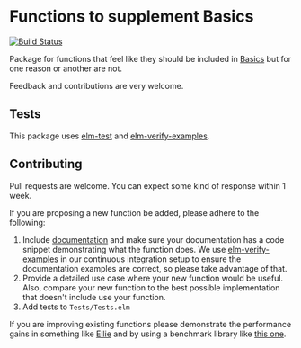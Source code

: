 # Functions to supplement Basics

[![Build Status](https://travis-ci.org/elm-community/basics-extra.svg?branch=master)](https://travis-ci.org/elm-community/basics-extra)

Package for functions that feel like they should be included in [Basics](https://package.elm-lang.org/packages/elm/core/latest/Basics) but for one reason or another are not.

Feedback and contributions are very welcome.

## Tests

This package uses [elm-test](https://github.com/elm-explorations/test) and [elm-verify-examples](https://github.com/stoeffel/elm-verify-examples).

## Contributing

Pull requests are welcome. You can expect some kind of response within 1 week.

If you are proposing a new function be added, please adhere to the following:

1. Include [documentation](http://package.elm-lang.org/help/documentation-format) and make sure your documentation has a code snippet demonstrating what the function does. We use [elm-verify-examples](https://github.com/stoeffel/elm-verify-examples) in our continuous integration setup to ensure the documentation examples are correct, so please take advantage of that.
2. Provide a detailed use case where your new function would be useful. Also, compare your new function to the best possible implementation that doesn't include use your function.
3. Add tests to `Tests/Tests.elm`

If you are improving existing functions please demonstrate the performance gains in something like [Ellie](https://ellie-app.com/) and by using a benchmark library like [this one](http://package.elm-lang.org/packages/BrianHicks/elm-benchmark/latest).
